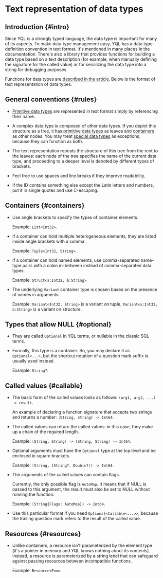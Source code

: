 # Text representation of data types

## Introduction {#intro}

Since YQL is a strongly typed language, the data type is important for many of its aspects. To make data type management easy, YQL has a data type definition convention in text format. It's mentioned in many places in the documentation. There's also a library that provides functions for building a data type based on a text description (for example, when manually defining the signature for the called value) or for serializing the data type into a string for debugging purposes.

Functions for data types are [described in the article](../builtins/types.md). Below is the format of text representation of data types.

## General conventions {#rules}

* [Primitive data types](primitive.md) are represented in text format simply by referencing their name.

* A complex data type is composed of other data types. If you depict this structure as a tree, it has [primitive data types](primitive.md) as leaves and [containers](containers.md) as other nodes. You may treat [special data types](special.md) as exceptions, because they can function as both.

* The text representation repeats the structure of this tree from the root to the leaves: each node of the tree specifies the name of the current data type, and proceeding to a deeper level is denoted by different types of brackets.
* Feel free to use spaces and line breaks if they improve readability.
* If the ID contains something else except the Latin letters and numbers, put it in single quotes and use C-escaping.

## Containers {#containers}

* Use angle brackets to specify the types of container elements.

   Example: `List<Int32>`.

* If a container can hold multiple heterogeneous elements, they are listed inside angle brackets with a comma.

   Example: `Tuple<Int32, String>`.

* If a container can hold named elements, use comma-separated name-type pairs with a colon in-between instead of comma-separated data types.

   Example: `Struct<a:Int32, b:String>`.

* The underlying `Variant` container type is chosen based on the presence of names in arguments.

   Example: `Variant<Int32, String>` is a variant on tuple, `Variant<a:Int32, b:String>` is a variant on structure.

## Types that allow NULL {#optional}

* They are called `Optional` in YQL terms, or nullable in the classic SQL terms.

* Formally, this type is a container. So, you may declare it as `Optional<...>`, but the shortcut notation of a question mark suffix is usually used instead.

   Example: `String?`.

## Called values {#callable}

* The basic form of the called values looks as follows: `(arg1, arg2, ...) -> result`.

  An example of declaring a function signature that accepts two strings and returns a number: `(String, String) -> Int64`.

* The called values can return the called values: in this case, they make up a chain of the required length.

   Example: `(String, String) -> (String, String) -> Int64`.

* Optional arguments must have the `Optional` type at the top level and be enclosed in square brackets.

   Example: `(String, [String?, Double?]) -> Int64`.

* The arguments of the called values can contain flags.

   Currently, the only possible flag is `AutoMap`. It means that if NULL is passed to this argument, the result must also be set to NULL without running the function.

   Example: `(String{Flags: AutoMap}) -> Int64`.

* Use this particular format if you need `Optional<Callable<...>>`, because the trailing question mark refers to the result of the called value.

## Resources {#resources}

* Unlike containers, a resource isn't parameterized by the element type (it's a pointer in memory and YQL knows nothing about its contents). Instead, a resource is parameterized by a string label that can safeguard against passing resources between incompatible functions.

   Example: `Resource<Foo>`.
